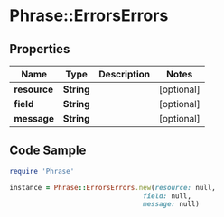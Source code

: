 # Phrase::ErrorsErrors

## Properties

Name | Type | Description | Notes
------------ | ------------- | ------------- | -------------
**resource** | **String** |  | [optional] 
**field** | **String** |  | [optional] 
**message** | **String** |  | [optional] 

## Code Sample

```ruby
require 'Phrase'

instance = Phrase::ErrorsErrors.new(resource: null,
                                 field: null,
                                 message: null)
```


